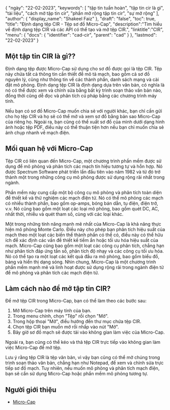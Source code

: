 {
"ngày": "22-02-2023",
  "keywords": [
"tập tin tuần hoàn",
"tập tin cir là gì",
"tài liệu",
"cách mở tập tin cir",
"phần mở rộng tập tin cir",
"sự mở rộng"
],
  "author": {
"display_name": "Shakeel Faiz"
},
"draft": "false",
"toc": true,
"title": "Định dạng tệp CIR - Tệp sơ đồ Micro-Cap",
  "description":"Tìm hiểu về định dạng tệp CIR và các API có thể tạo và mở tệp CIR.",
"linktitle":"CIR",
  "menu": {
    "docs": {
      "identifier": "cad-cir",
      "parent": "cad"
}
},
"lastmod": "22-02-2023"
}

## Một tập tin CIR là gì??

Định dạng tệp được Micro-Cap sử dụng cho sơ đồ được gọi là tệp CIR. Tệp này chứa tất cả thông tin cần thiết để mô tả mạch, bao gồm cả sơ đồ nguyên lý, cũng như thông tin về các thành phần, danh sách mạng và cài đặt mô phỏng. Định dạng tệp CIR là định dạng dựa trên văn bản, có nghĩa là nó có thể được xem và chỉnh sửa bằng bất kỳ trình soạn thảo văn bản nào, đồng thời cũng dễ đọc và phân tích cú pháp bằng các chương trình máy tính.

Nếu bạn có sơ đồ Micro-Cap muốn chia sẻ với người khác, bạn chỉ cần gửi cho họ tệp CIR và họ sẽ có thể mở và xem sơ đồ bằng bản sao Micro-Cap của riêng họ. Ngoài ra, bạn cũng có thể xuất sơ đồ của mình dưới dạng hình ảnh hoặc tệp PDF, điều này có thể thuận tiện hơn nếu bạn chỉ muốn chia sẻ ảnh chụp nhanh về mạch điện.

## Mối quan hệ với Micro-Cap

Tệp CIR có liên quan đến Micro-Cap, một chương trình phần mềm được sử dụng để mô phỏng và phân tích các mạch tín hiệu tương tự và hỗn hợp. Nó được Spectrum Software phát triển lần đầu tiên vào năm 1982 và từ đó trở thành một trong những công cụ mô phỏng được sử dụng rộng rãi nhất trong ngành.

Phần mềm này cung cấp một bộ công cụ mô phỏng và phân tích toàn diện để thiết kế và thử nghiệm các mạch điện tử. Nó có thể mô phỏng các mạch có nhiều thành phần, bao gồm op-amps, bóng bán dẫn, tụ điện, điện trở, v.v. Nó cũng bao gồm một loạt các loại mô phỏng, bao gồm quét DC, AC, nhất thời, nhiễu và quét tham số, cùng với các loại khác.

Một trong những tính năng mạnh mẽ nhất của Micro-Cap là khả năng thực hiện mô phỏng Monte Carlo. Điều này cho phép bạn phân tích hiệu suất của mạch theo một loạt các biến thể thành phần có thể có, điều này có thể hữu ích để xác định các vấn đề thiết kế tiềm ẩn hoặc tối ưu hóa hiệu suất của mạch. Micro-Cap cũng bao gồm một loạt các công cụ phân tích, chẳng hạn như phân tích đáp ứng tần số, phân tích độ nhạy và các công cụ tối ưu hóa. Nó có thể tạo ra một loạt các kết quả đầu ra mô phỏng, bao gồm biểu đồ, bảng và hiển thị dạng sóng. Nhìn chung, Micro-Cap là một chương trình phần mềm mạnh mẽ và linh hoạt được sử dụng rộng rãi trong ngành điện tử để mô phỏng và phân tích các mạch điện tử.

## Làm cách nào để mở tập tin CIR?

Để mở tệp CIR trong Micro-Cap, bạn có thể làm theo các bước sau:

1. Mở Micro-Cap trên máy tính của bạn.
2. Trong menu chính, chọn "Tệp" rồi chọn "Mở".
3. Trong hộp thoại "Mở", điều hướng đến thư mục chứa tệp CIR.
4. Chọn tệp CIR bạn muốn mở rồi nhấp vào nút "Mở".
5. Bây giờ sơ đồ mạch sẽ được tải vào không gian làm việc của Micro-Cap.

Ngoài ra, bạn cũng có thể kéo và thả tệp CIR trực tiếp vào không gian làm việc Micro-Cap để mở tệp.

Lưu ý rằng tệp CIR là tệp văn bản, vì vậy bạn cũng có thể mở chúng trong trình soạn thảo văn bản, chẳng hạn như Notepad, để xem và chỉnh sửa trực tiếp sơ đồ mạch. Tuy nhiên, nếu muốn mô phỏng và phân tích mạch điện, bạn sẽ cần sử dụng Micro-Cap hoặc phần mềm mô phỏng tương tự.

## Người giới thiệu
* [Micro-Cap](https://en.wikipedia.org/wiki/Micro-Cap)
